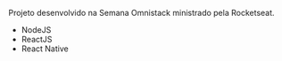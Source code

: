  Projeto desenvolvido na Semana Omnistack ministrado pela Rocketseat.
 - NodeJS
 - ReactJS
 - React Native
